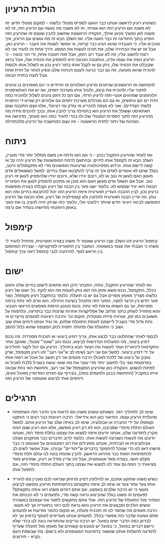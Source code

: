 הולדת הרעיון
===== 

כשהגיע רעיון לראשנו אנחנו כבר הגענו לספייס מנטלי כלשהו - למקום מנטלי חדש. זה לא משנה אם הרעיון הזה הוא אמיתי, זה לא משנה 
מה נעשה עם הרעיון הזה, זה לא משנה לאן נמשיך מכאן ואילך, הנקודה הראשונה שחשוב להבין 
שעצם זה שהרעיון הזה הופיע בתוך התודעה זה כבר הגעה אליו. ואז השלב הבא זה מה עושים עם הרעיון, איך
מגיבים אליו. כי העובדה שהוא הגיע כבר קרתה, אי אפשר לשנות את העבר - הרעיון כאן, אבל אז יש את 
הבחירה שלנו, את תורנו לעשות את המסע. ודרך אחת זה להגיד אני לא רוצה לחשוב עליו, וזה לא עובד רוב הזמן, אבל זאת תגובה 
אחת, ודי הכי נכונה - כי הרעיון כופה את עצמו עלינו, והתגובה הנכונה היא להפסיק את הכפיה שלו, אבל ברגע שקיבלנו 
את הכפיה שלו, ניתן גם או לקבל אותו בתור רעיון נכון או לשלול אותו ולנסות להוכיח שהוא מוטעה, וזה גם כבר 
כניעה לעצם הכחות שלנו ונסיון לוותר על חזית אחת אבל לנצח בחזית הבאה. 

להמחשה אז הראשונים שניזונים מרעיון האלוהים זה הדתיים כי הם מאמינים בו ונהנים לחפור עליו ולהוכיח את קיומו, ולנהל
איתו מערכת יחסים, ואז יש את האתאיסטית הלוחמנים שמהווים אנטי-תזה לרעיון הדתי, וגם הם כל הזמן נהנים לשלול ולהוכיח כמה הדת
יים הם טיפשים, אז גם הם מנהלים מערכת יחסים עם אלוהים רק שהיא די הרסנית (לשתי הצדדים). ואני לא מנסה להכריע מי צודק 
ומי רציונלי, אלא עצם התובנה שגם האתאיסט ששולל את הרעיון הוא בתחילה צריך להבין אותו, ובכך להכניס מידת מה מהרעיון 
הזה לתוך הספייס המנטלי שלו ולו בכדי להגיד כמה הוא מגוחך, מדגישה את המהות של ויתור 
לחזית הראשונה - וזה עצם המחשבה על הרעיון מלכתחילה. 

ניתוח 
=====

ואז לאחר שהרעיון התקבל כנכון - כי אם הוא נדחה אין משם מסלול יותר מדי מעניין, השלב הבא 
זה לקמפל אותו לחיים. ובהתאם לרמת המופשטות של הרעיון יהיה קל או קשה ליישם אותו. וכידוע מפסיכולוגיה 
שרעיונות מופשטים מדי לא מתקמפלים היטב, בגלל שהם לא אומרים לאדם איך זה צריך להתבטא אצלו בחיים. למשל
כששואלים אדם מעשן האם לעשן זה טוב או לא, רובם יגידו שלא, ורובם יגידו שלהפסיק לעשן זה רעיון טוב. אבל אם תשאל אדם
מעשן האם הוא מוכן או מתכוון להפסיק לעשן את הסיגריה הבאה הוא יגיד שממש לא. כלומר ישנו פער בין הבנה של רעיון וקבלתו 
בצורה מופשטת כרעיון נכון, לבין ההבנה העדיין תאורטית איפה הרעיון הזה יכול להתבטא בחיים ומה הוא נותן. וזה
עדיין הבנה תאורטית לחלוטין ולא קומפילציה של רעיון, אלא הבאה של הרעיון המופשט לביטוי רעיוני חדש שיותר רלוונטי 
אלי, כלומר כזה שניתן יהיה להציב בו את האני באופן היפוטתי מתישהו בעתיד אם נרצה. 

קימפול
=== 

קימפול הרעיון זהו השלב שבו הרעיון שאומר לי משהו בצורה תאורטית, מתחיל להגיד לי משהו כי הצבתי את עצמי במשוואה. המעבר
בין התאוריה לפרקטיקה - שבירת המחסום בין הראש לגוף. להרחבה לגבי קימפול ראה ערך קימפול. 

ישום
==== 

ואז לאחר שהרעיון התקבל, נותח, התבהר היכן הוא מתאים לישום בחיים שלנו והאם בכלל, התקמפל, נכנס משא ומתן מה הוא נותן לעומת
מה הוא לוקח. כל ישום של רעיון כלשהו מצריך מאמץ מסויים אבל גם יש בו תועלת. כלומר בהתקבל רעיון מקומפל, נוצר פער חדש בין 
הרצוי למצוי, הפער הזה מתנהל בשיטה הרגילה. הוא גורם לאי נחת ברמה מסויימת, אך גם השגתו גורמת לאי נחת. נכנס מנגנון
הויסות מאמצים הריגשי הטבעי והוא מתחיל לשחק בתוך מרחב של אפליקציות אחרות שרצות כבר בתודעה, ונלחמות על משאבים
כמו זמן, אנרגיה פיזית ומנטלית, פוקוס וכו' והרבה רעיונות לפעמים מייצרים אי נחת גדול מדי בשביל ליישמם לעומת
התועלת שלהם, אז נגיד אנחנו דוחים אותו שוב ושוב כי התועלת שלו פחותה יחסית לנזק המצופה שהוא כלול להסב. 

לבסוף לאחר שהחלטנו כבר לבצע אותו, צריך דמיון ביצועי או תוכנית מסודרת. פה נכנס דמיון ביצועי, מה הפעולות
הנדרשות לביצוע. נכנס כאן "שוטר" מנטלי, שעוקב אחר התקדמות ליניארית ועוזר לעשות את הצעד הבא בתהליך. הרעיון גם יכול
לקצר תהליכים על ידי דמיון ביצועי. למשל אם אני רעב (שימו לב ש"אני רעב" זהו רעיון מקומפל, שרק נאבק 
על ביצוע של ללכת לאכול) הרבה פעמים אני רק חושב על אוכל או רואה אותו בפרסומת ואני בלי לחשוב יותר מדי עוצר את מה 
שאני עושה בשביל ללכת לאכול או לפחות לנשנש. והנקודה כאן שהרעיון המקומפל של אני רעב, ותחושת האי נחת שבאה איתו
במקביל (התחושה בבטן ולפעמים בפה), בצירוף עם הפרס המדומיין מאוכל טעים, דוחפים אותי לביצוע אוטומטי של הרעיון הזה. 

תרגילים
=====

- שימו לב לתהליך הזה. כשאתם עושים משהו נסו לראות איך הדבר הזה השתפתח מהולדת הרעיון עצמו. 
התיאור כאן הוא אידיאלי. הרבה רעיונות כבר רצים כי הותקנו וקומפלו על ידי החברה או אבולוציה. שימו לב 
באיזה שלב של הרעיון אתם. למשל העולם התלת מימדי שסביבנו, הוא לא רק רעיון מופשט, אלא הוא רעיון שגם 
המח מקרין לתודעה שלנו, אנחנו יודעים איפה למצוא את עצמנו בתלת מימד הזה, ואנחנו יודעים מה לעשות כשנרצה 
לעשות אותו. כלומר לרוב הדברים כבר מותקנים אצלנו אבולוציונית או חברתית, ואנחנו מפעילים את רוב המנגנונים על 
אוטומט כי כבר מישהו דאג לנו כדי שנוכל להתמקד בדברים ש"יחודיים" עבורנו. אבל אפשר לשים לב להתפתחות הזאת
כבר מהרגע הראשון. להבין שהמח בונה לנו עולם תלת מימדי מקלט חושי, בצורה מאד אוטומטית, אבל זהו עדיין מודל
או רעיון, שמרגיש מאד מציאותי כי המח גם עוזר לנו למצוא את עצמנו בתוך העולם התלת מימדי הזה, וגם לתפעל אותו.

- כשיש משהו שתוקע אתכם, או לחילופין דמיון מרוחק שנראה לכם מעניין נסו להוריד אותו צעד אחר צעד
או שימו לב איפה נתקעתם בהתפתחות מרעיון מופשט לביצוע מעשי כי יש הרבה שלבים באמצע. אם אתם דוחים משהו
ראו איפה נתקעתם? לפעמים זה פשוט בגלל שהביצוע נראה קשה מדי, ולפעמים כי לא הבנתם את המחיר מול התועלת
של הרעיון הזה. אולי אתם מתקשים לתאר את עצמכם באשכרה עושים הולכים ומבצעים את הרעיון והוא נראה לכם
ראוי בתאוריה אך לא מעשי. הרבה פעמים מה שחסר לנו זה תוכנית פעולה, או פוקוס כלומר מודעות או לפעמים סתם
אמונה שדבר כזה אפשרי בכלל. לפעמים אנחנו מעדיפים לעופף בדמיון אך לא לבדוק כמה הדבר ישים בפועל. יש הרבה 
טריקים שהתודעה בונה לנו בכדי שלא ניישם דברים בפועל, כי בפועל יש מנגנונים קשוחים של מאמץ מול תועלת שעדיף
לתודעה להשלות אותנו שנשאר בדמיונות המעופפים ולא בישום. מה שבשפת העם נקרא - תירוצים. 



